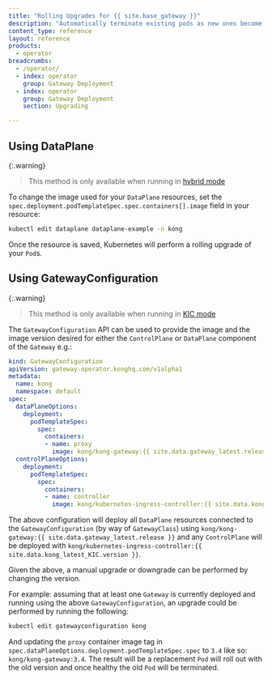 ```yaml
---
title: "Rolling Upgrades for {{ site.base_gateway }}"
description: "Automatically terminate existing pods as new ones become ready"
content_type: reference
layout: reference
products:
  - operator
breadcrumbs:
  - /operator/
  - index: operator
    group: Gateway Deployment
  - index: operator
    group: Gateway Deployment
    section: Upgrading

---
```


## Using DataPlane

{:.warning}
> This method is only available when running in [hybrid mode](/operator/dataplanes/get-started/hybrid/install/)

To change the image used for your `DataPlane` resources, set the `spec.deployment.podTemplateSpec.spec.containers[].image` field in your resource:

```bash
kubectl edit dataplane dataplane-example -n kong
```

Once the resource is saved, Kubernetes will perform a rolling upgrade of your `Pod`s.

## Using GatewayConfiguration

{:.warning}
> This method is only available when running in [KIC mode](/operator/dataplanes/get-started/kic/install/)

The `GatewayConfiguration` API can be used to provide the image and the image version desired for either the `ControlPlane` or `DataPlane` component of the `Gateway` e.g.:

```yaml
kind: GatewayConfiguration
apiVersion: gateway-operator.konghq.com/v1alpha1
metadata:
  name: kong
  namespace: default
spec:
  dataPlaneOptions:
    deployment:
      podTemplateSpec:
        spec:
          containers:
          - name: proxy
            image: kong/kong-gateway:{{ site.data.gateway_latest.release }}
  controlPlaneOptions:
    deployment:
      podTemplateSpec:
        spec:
          containers:
          - name: controller
            image: kong/kubernetes-ingress-controller:{{ site.data.kong_latest_KIC.version }}
```

The above configuration will deploy all `DataPlane` resources connected to the
`GatewayConfiguration` (by way of `GatewayClass`) using `kong/kong-gateway:{{ site.data.gateway_latest.release }}` and any `ControlPlane` will be deployed with `kong/kubernetes-ingress-controller:{{ site.data.kong_latest_KIC.version }}`.

Given the above, a manual upgrade or downgrade can be performed by changing the version.

For example: assuming that at least one `Gateway` is currently deployed and running using the above `GatewayConfiguration`, an upgrade could be performed by running the following:

```bash
kubectl edit gatewayconfiguration kong
```

And updating the `proxy` container image tag in `spec.dataPlaneOptions.deployment.podTemplateSpec.spec` to `3.4` like so: `kong/kong-gateway:3.4`.
The result will be a replacement `Pod` will roll out with the old version and once healthy the old `Pod` will be terminated.
